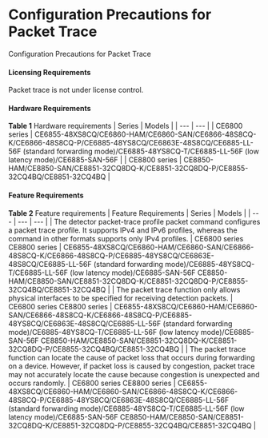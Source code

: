 Configuration Precautions for Packet Trace
==========================================

Configuration Precautions for Packet Trace

#### Licensing Requirements

Packet trace is not under license control.


#### Hardware Requirements

**Table 1** Hardware requirements
| Series | Models |
| --- | --- |
| CE6800 series | CE6855-48XS8CQ/CE6860-HAM/CE6860-SAN/CE6866-48S8CQ-K/CE6866-48S8CQ-P/CE6885-48YS8CQ/CE6863E-48S8CQ/CE6885-LL-56F (standard forwarding mode)/CE6885-48YS8CQ-T/CE6885-LL-56F (low latency mode)/CE6885-SAN-56F |
| CE8800 series | CE8850-HAM/CE8850-SAN/CE8851-32CQ8DQ-K/CE8851-32CQ8DQ-P/CE8855-32CQ4BQ/CE8851-32CQ4BQ |



#### Feature Requirements

**Table 2** Feature requirements
| Feature Requirements | Series | Models |
| --- | --- | --- |
| The detector packet-trace profile packet command configures a packet trace profile. It supports IPv4 and IPv6 profiles, whereas the command in other formats supports only IPv4 profiles. | CE6800 series  CE8800 series | CE6855-48XS8CQ/CE6860-HAM/CE6860-SAN/CE6866-48S8CQ-K/CE6866-48S8CQ-P/CE6885-48YS8CQ/CE6863E-48S8CQ/CE6885-LL-56F (standard forwarding mode)/CE6885-48YS8CQ-T/CE6885-LL-56F (low latency mode)/CE6885-SAN-56F  CE8850-HAM/CE8850-SAN/CE8851-32CQ8DQ-K/CE8851-32CQ8DQ-P/CE8855-32CQ4BQ/CE8851-32CQ4BQ |
| The packet trace function only allows physical interfaces to be specified for receiving detection packets. | CE6800 series  CE8800 series | CE6855-48XS8CQ/CE6860-HAM/CE6860-SAN/CE6866-48S8CQ-K/CE6866-48S8CQ-P/CE6885-48YS8CQ/CE6863E-48S8CQ/CE6885-LL-56F (standard forwarding mode)/CE6885-48YS8CQ-T/CE6885-LL-56F (low latency mode)/CE6885-SAN-56F  CE8850-HAM/CE8850-SAN/CE8851-32CQ8DQ-K/CE8851-32CQ8DQ-P/CE8855-32CQ4BQ/CE8851-32CQ4BQ |
| The packet trace function can locate the cause of packet loss that occurs during forwarding on a device. However, if packet loss is caused by congestion, packet trace may not accurately locate the cause because congestion is unexpected and occurs randomly. | CE6800 series  CE8800 series | CE6855-48XS8CQ/CE6860-HAM/CE6860-SAN/CE6866-48S8CQ-K/CE6866-48S8CQ-P/CE6885-48YS8CQ/CE6863E-48S8CQ/CE6885-LL-56F (standard forwarding mode)/CE6885-48YS8CQ-T/CE6885-LL-56F (low latency mode)/CE6885-SAN-56F  CE8850-HAM/CE8850-SAN/CE8851-32CQ8DQ-K/CE8851-32CQ8DQ-P/CE8855-32CQ4BQ/CE8851-32CQ4BQ |
